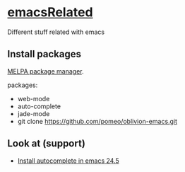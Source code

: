 # [emacsRelated](https://www.gnu.org/software/emacs/)
Different stuff related with emacs

## Install packages

[MELPA package manager](http://melpa.org/#/getting-started).

packages:
* web-mode
* auto-complete
* jade-mode
* git clone https://github.com/pomeo/oblivion-emacs.git

## Look at (support)

* [Install autocomplete in emacs 24.5](http://allanswershere.com/question/30792332/emacs-melpa-auto-complete-not-working-with-ess-r-15-03)


